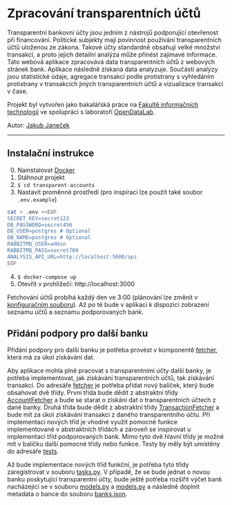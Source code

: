 # Zpracování transparentních účtů

Transparentní bankovní účty jsou jedním z nástrojů podporující otevřenost při financování.
Politické subjekty mají povinnost používání transparentních účtů uloženou ze zákona.
Takové účty standardně obsahují velké množství transakcí, a proto jejich detailní analýza
může přinést zajímavé informace. Tato webová aplikace zpracovává data transparentních účtů
z webových stránek bank. Aplikace následně získaná data analyzuje. Součástí analýzy jsou
statistické údaje, agregace transakcí podle protistrany s vyhledáním protistrany v
transakcích jiných transparentních účtů a vizualizace transakcí v čase.

Projekt byl vytvořen jako bakalářská práce na [Fakultě informačních technologií](https://fit.cvut.cz/) ve spolupráci s laboratoří [OpenDataLab](https://opendatalab.cz/).

Autor: [Jakub Janeček](https://github.com/KasenX)

---

## Instalační instrukce

0. Nainstalovat [Docker](https://www.docker.com/)
1. Stáhnout projekt
2. `$ cd transparent-accounts`
3. Nastavit proměnné prostředí (pro inspiraci lze použít také soubor `.env.example`)

```bash
cat > .env <<EOF
SECRET_KEY=secret123
DB_PASSWORD=secret456
DB_USER=postgres # Optional
DB_NAME=postgres # Optional
RABBITMQ_USER=admin
RABBITMQ_PASS=secret789
ANALYSIS_API_URL=http://localhost:5000/api
EOF
```

4. `$ docker-compose up`
5. Otevřít v prohlížeči: http://localhost:3000

Fetchování účtů probíhá každý den ve 3:00 (plánování lze změnit v [konfiguračním souboru](data-fetcher/app/config.py)). Až po té bude v aplikaci k dispozici zobrazení seznamu účtů a seznamu podporovaných bank.

## Přidání podpory pro další banku

Přidání podpory pro další banku je potřeba provést v komponentě [fetcher](data-fetcher/app/fetcher), která má za úkol získávání dat.

Aby aplikace mohla plně pracovat s transparentními účty další banky, je potřeba implementovat, jak získávání transparentních účtů, tak získávání transakcí. Do adresáře [fetcher](data-fetcher/app/fetcher) je potřeba přidat nový balíček, který bude obsahovat dvě třídy. První třída bude dědit z abstraktní třídy [AccountFetcher](data-fetcher/app/fetcher/account_fetcher.py) a bude se starat o získání dat o transparentních účtech z dané banky. Druhá třída bude dědit z abstraktní třídy [TransactionFetcher](data-fetcher/app/fetcher/transaction_fetcher.py) a bude mít za úkol získávání transakcí z daného transparentního účtu. Při implementaci nových tříd je vhodné využít pomocné funkce implementované v abstraktních třídách a zároveň se inspirovat u implementací tříd podporovaných bank. Mimo tyto dvě hlavní třídy je možné mít v balíčku další pomocné třídy nebo funkce. Testy by měly být umístěny do adresáře [tests](data-fetcher/tests).

Až bude implementace nových tříd funkční, je potřeba tyto třídy zaregistrovat v souboru [tasks.py](data-fetcher/app/tasks.py). V případě, že se bude jednat o novou banku poskytující transparentní účty, bude ještě potřeba rozšířit výčet bank nacházející se v souboru [models.py](data-fetcher/app/models.py) a [models.py](analysis-api/app/models.py) a následně doplnit metadata o bance do souboru [banks.json](analysis-api/banks.json).
